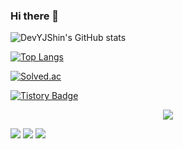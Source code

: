 ### Hi there 👋




![DevYJShin's GitHub stats](https://github-readme-stats.vercel.app/api?username=DevYJShin)


[![Top Langs](https://github-readme-stats.vercel.app/api/top-langs/?username=DevYJShin&layout=compact&langs_count=8)](https://github.com/DevYJShin/README.md)


[![Solved.ac
](http://mazassumnida.wtf/api/v2/generate_badge?boj=dev_yjshin)](https://solved.ac/dev_yjshin)


[![Tistory Badge](https://tistory-readme-stats.vercel.app/api/badge?name=Tistory)](https://deeprun.tistory.com/)
<p align="center"><a href="https://deeprun.tistory.com/"><img src="https://tistory-readme-stats.vercel.app/api/badge/Tistory-A9BCF5?style=flat-square&logo=GitHub Sponsors&logoColor=FF6A00&link=https://deeprun.tistory.com/"/></a> 
  
  <a href="https://deeprun.tistory.com/" target="_blank"><img src="https://img.shields.io/badge/Tistory-white?style=flat-square&logo=Notion&logoColor=000000&style=plastic"/></a>
  <a href="https://tattered-scourge-d9a.notion.site/a2aee5bf50e34872b0129140bf605c72" target="_blank"><img src="https://img.shields.io/badge/Notion-white?style=flat-square&logo=Notion&logoColor=000000&style=plastic"/></a> <a href="mailto:yjshin.dev@gmail.com"><img src="https://img.shields.io/badge/Gmail-d14836?style=flat-square&logo=Gmail&logoColor=white&style=plastic&link=yjshin.dev@gmail.com"/></a>
</p>


